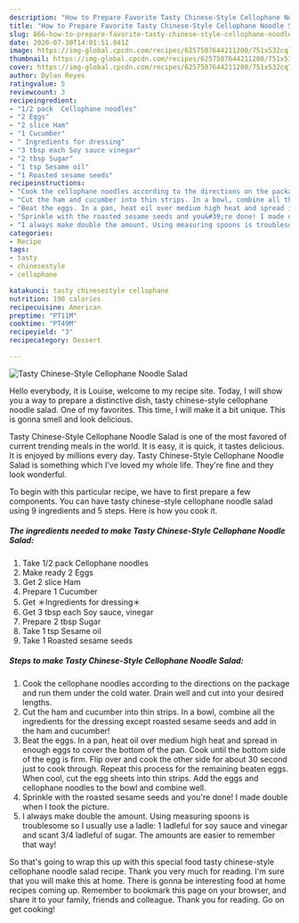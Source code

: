 ```yaml
---
description: "How to Prepare Favorite Tasty Chinese-Style Cellophane Noodle Salad"
title: "How to Prepare Favorite Tasty Chinese-Style Cellophane Noodle Salad"
slug: 866-how-to-prepare-favorite-tasty-chinese-style-cellophane-noodle-salad
date: 2020-07-30T14:01:51.041Z
image: https://img-global.cpcdn.com/recipes/6257507644211200/751x532cq70/tasty-chinese-style-cellophane-noodle-salad-recipe-main-photo.jpg
thumbnail: https://img-global.cpcdn.com/recipes/6257507644211200/751x532cq70/tasty-chinese-style-cellophane-noodle-salad-recipe-main-photo.jpg
cover: https://img-global.cpcdn.com/recipes/6257507644211200/751x532cq70/tasty-chinese-style-cellophane-noodle-salad-recipe-main-photo.jpg
author: Dylan Reyes
ratingvalue: 5
reviewcount: 3
recipeingredient:
- "1/2 pack  Cellophane noodles"
- "2 Eggs"
- "2 slice Ham"
- "1 Cucumber"
- " Ingredients for dressing"
- "3 tbsp each Soy sauce vinegar"
- "2 tbsp Sugar"
- "1 tsp Sesame oil"
- "1 Roasted sesame seeds"
recipeinstructions:
- "Cook the cellophane noodles according to the directions on the package and run them under the cold water. Drain well and cut into your desired lengths."
- "Cut the ham and cucumber into thin strips. In a bowl, combine all the ingredients for the dressing except roasted sesame seeds and add in the ham and cucumber!"
- "Beat the eggs. In a pan, heat oil over medium high heat and spread in enough eggs to cover the bottom of the pan. Cook until the bottom side of the egg is firm. Flip over and cook the other side for about 30 second just to cook through. Repeat this process for the remaining beaten eggs. When cool, cut the egg sheets into thin strips. Add the eggs and cellophane noodles to the bowl and combine well."
- "Sprinkle with the roasted sesame seeds and you&#39;re done! I made double when I took the picture."
- "I always make double the amount. Using measuring spoons is troublesome so I usually use a ladle: 1 ladleful for soy sauce and vinegar and scant 3/4 ladleful of sugar. The amounts are easier to remember that way!"
categories:
- Recipe
tags:
- tasty
- chinesestyle
- cellophane

katakunci: tasty chinesestyle cellophane 
nutrition: 198 calories
recipecuisine: American
preptime: "PT11M"
cooktime: "PT49M"
recipeyield: "3"
recipecategory: Dessert

---
```



![Tasty Chinese-Style Cellophane Noodle Salad](https://img-global.cpcdn.com/recipes/6257507644211200/751x532cq70/tasty-chinese-style-cellophane-noodle-salad-recipe-main-photo.jpg)

Hello everybody, it is Louise, welcome to my recipe site. Today, I will show you a way to prepare a distinctive dish, tasty chinese-style cellophane noodle salad. One of my favorites. This time, I will make it a bit unique. This is gonna smell and look delicious.

Tasty Chinese-Style Cellophane Noodle Salad is one of the most favored of current trending meals in the world. It is easy, it is quick, it tastes delicious. It is enjoyed by millions every day. Tasty Chinese-Style Cellophane Noodle Salad is something which I've loved my whole life. They're fine and they look wonderful.




To begin with this particular recipe, we have to first prepare a few components. You can have tasty chinese-style cellophane noodle salad using 9 ingredients and 5 steps. Here is how you cook it.

<!--inarticleads1-->

##### The ingredients needed to make Tasty Chinese-Style Cellophane Noodle Salad:

1. Take 1/2 pack  Cellophane noodles
1. Make ready 2 Eggs
1. Get 2 slice Ham
1. Prepare 1 Cucumber
1. Get  ＊Ingredients for dressing＊
1. Get 3 tbsp each Soy sauce, vinegar
1. Prepare 2 tbsp Sugar
1. Take 1 tsp Sesame oil
1. Take 1 Roasted sesame seeds




<!--inarticleads2-->

##### Steps to make Tasty Chinese-Style Cellophane Noodle Salad:

1. Cook the cellophane noodles according to the directions on the package and run them under the cold water. Drain well and cut into your desired lengths.
1. Cut the ham and cucumber into thin strips. In a bowl, combine all the ingredients for the dressing except roasted sesame seeds and add in the ham and cucumber!
1. Beat the eggs. In a pan, heat oil over medium high heat and spread in enough eggs to cover the bottom of the pan. Cook until the bottom side of the egg is firm. Flip over and cook the other side for about 30 second just to cook through. Repeat this process for the remaining beaten eggs. When cool, cut the egg sheets into thin strips. Add the eggs and cellophane noodles to the bowl and combine well.
1. Sprinkle with the roasted sesame seeds and you&#39;re done! I made double when I took the picture.
1. I always make double the amount. Using measuring spoons is troublesome so I usually use a ladle: 1 ladleful for soy sauce and vinegar and scant 3/4 ladleful of sugar. The amounts are easier to remember that way!




So that's going to wrap this up with this special food tasty chinese-style cellophane noodle salad recipe. Thank you very much for reading. I'm sure that you will make this at home. There is gonna be interesting food at home recipes coming up. Remember to bookmark this page on your browser, and share it to your family, friends and colleague. Thank you for reading. Go on get cooking!
